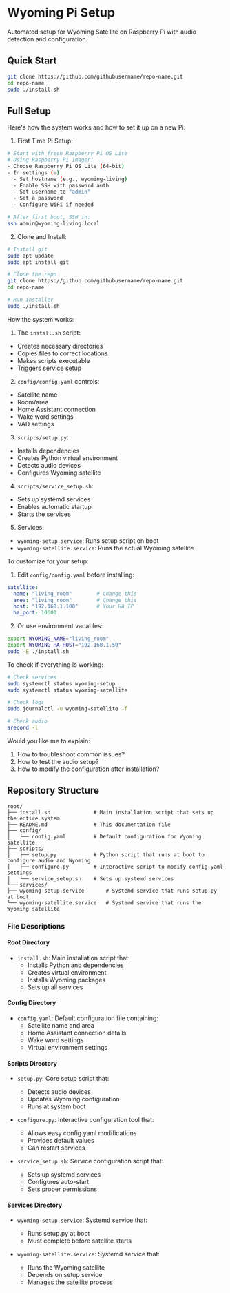 # Wyoming Pi Setup

Automated setup for Wyoming Satellite on Raspberry Pi with audio detection and configuration.

## Quick Start
```bash
git clone https://github.com/githubusername/repo-name.git
cd repo-name
sudo ./install.sh
```

## Full Setup

Here's how the system works and how to set it up on a new Pi:

1. First Time Pi Setup:
```bash
# Start with fresh Raspberry Pi OS Lite
# Using Raspberry Pi Imager:
- Choose Raspberry Pi OS Lite (64-bit)
- In settings (⚙️):
  - Set hostname (e.g., wyoming-living)
  - Enable SSH with password auth
  - Set username to "admin"
  - Set a password
  - Configure WiFi if needed

# After first boot, SSH in:
ssh admin@wyoming-living.local
```

2. Clone and Install:
```bash
# Install git
sudo apt update
sudo apt install git

# Clone the repo
git clone https://github.com/githubusername/repo-name.git
cd repo-name

# Run installer
sudo ./install.sh
```

How the system works:

1. The `install.sh` script:
- Creates necessary directories
- Copies files to correct locations
- Makes scripts executable
- Triggers service setup

2. `config/config.yaml` controls:
- Satellite name
- Room/area
- Home Assistant connection
- Wake word settings
- VAD settings

3. `scripts/setup.py`:
- Installs dependencies
- Creates Python virtual environment
- Detects audio devices
- Configures Wyoming satellite

4. `scripts/service_setup.sh`:
- Sets up systemd services
- Enables automatic startup
- Starts the services

5. Services:
- `wyoming-setup.service`: Runs setup script on boot
- `wyoming-satellite.service`: Runs the actual Wyoming satellite

To customize for your setup:

1. Edit `config/config.yaml` before installing:
```yaml
satellite:
  name: "living_room"        # Change this
  area: "living_room"        # Change this
  host: "192.168.1.100"      # Your HA IP
  ha_port: 10600
```

2. Or use environment variables:
```bash
export WYOMING_NAME="living_room"
export WYOMING_HA_HOST="192.168.1.50"
sudo -E ./install.sh
```

To check if everything is working:
```bash
# Check services
sudo systemctl status wyoming-setup
sudo systemctl status wyoming-satellite

# Check logs
sudo journalctl -u wyoming-satellite -f

# Check audio
arecord -l
```

Would you like me to explain:
1. How to troubleshoot common issues?
2. How to test the audio setup?
3. How to modify the configuration after installation?


## Repository Structure
```
root/
├── install.sh              # Main installation script that sets up the entire system
├── README.md               # This documentation file
├── config/
│   └── config.yaml         # Default configuration for Wyoming satellite
├── scripts/
│   ├── setup.py            # Python script that runs at boot to configure audio and Wyoming
│   ├── configure.py        # Interactive script to modify config.yaml settings
│   └── service_setup.sh    # Sets up systemd services
└── services/
├── wyoming-setup.service       # Systemd service that runs setup.py at boot
└── wyoming-satellite.service   # Systemd service that runs the Wyoming satellite
```

### File Descriptions

#### Root Directory
- `install.sh`: Main installation script that:
  - Installs Python and dependencies
  - Creates virtual environment
  - Installs Wyoming packages
  - Sets up all services

#### Config Directory
- `config.yaml`: Default configuration file containing:
  - Satellite name and area
  - Home Assistant connection details
  - Wake word settings
  - Virtual environment settings

#### Scripts Directory
- `setup.py`: Core setup script that:
  - Detects audio devices
  - Updates Wyoming configuration
  - Runs at system boot
  
- `configure.py`: Interactive configuration tool that:
  - Allows easy config.yaml modifications
  - Provides default values
  - Can restart services
  
- `service_setup.sh`: Service configuration script that:
  - Sets up systemd services
  - Configures auto-start
  - Sets proper permissions

#### Services Directory
- `wyoming-setup.service`: Systemd service that:
  - Runs setup.py at boot
  - Must complete before satellite starts
  
- `wyoming-satellite.service`: Systemd service that:
  - Runs the Wyoming satellite
  - Depends on setup service
  - Manages the satellite process